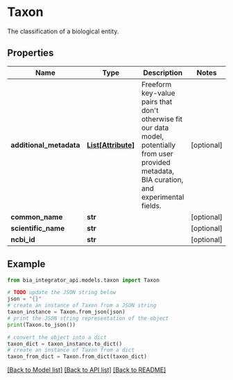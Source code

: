 # Taxon

The classification of a biological entity.

## Properties

Name | Type | Description | Notes
------------ | ------------- | ------------- | -------------
**additional_metadata** | [**List[Attribute]**](Attribute.md) | Freeform key-value pairs that don&#39;t otherwise fit our data model, potentially from user provided metadata, BIA curation, and experimental fields. | [optional] 
**common_name** | **str** |  | [optional] 
**scientific_name** | **str** |  | [optional] 
**ncbi_id** | **str** |  | [optional] 

## Example

```python
from bia_integrator_api.models.taxon import Taxon

# TODO update the JSON string below
json = "{}"
# create an instance of Taxon from a JSON string
taxon_instance = Taxon.from_json(json)
# print the JSON string representation of the object
print(Taxon.to_json())

# convert the object into a dict
taxon_dict = taxon_instance.to_dict()
# create an instance of Taxon from a dict
taxon_from_dict = Taxon.from_dict(taxon_dict)
```
[[Back to Model list]](../README.md#documentation-for-models) [[Back to API list]](../README.md#documentation-for-api-endpoints) [[Back to README]](../README.md)


